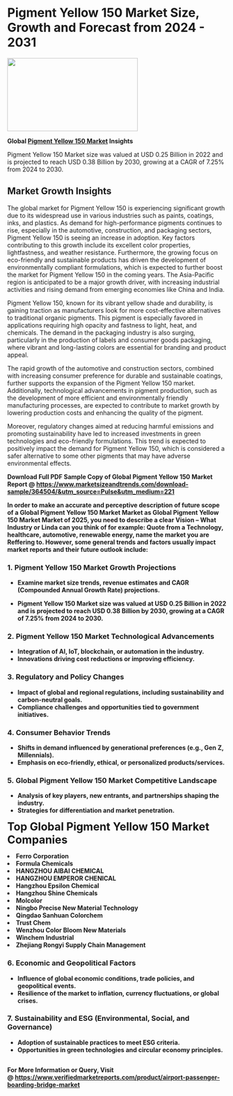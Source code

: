 <H1>Pigment Yellow 150 Market Size, Growth and Forecast from 2024 - 2031</H1><img class="aligncenter size-medium wp-image-584254" src="https://thirdeyenews.in/wp-content/uploads/2024/09/Global-Market-Research-300x168.jpeg" alt="" width="300" height="168" /><p><strong>Global&nbsp;<a href="https://www.marketsizeandtrends.com/download-sample/364504/&amp;utm_source=Pulse&amp;utm_medium=221">Pigment Yellow 150 Market</a> Insights</strong></p><p>Pigment Yellow 150 Market size was valued at USD 0.25 Billion in 2022 and is projected to reach USD 0.38 Billion by 2030, growing at a CAGR of 7.25% from 2024 to 2030.</p><p><h2>Market Growth Insights</h2> <p>The global market for Pigment Yellow 150 is experiencing significant growth due to its widespread use in various industries such as paints, coatings, inks, and plastics. As demand for high-performance pigments continues to rise, especially in the automotive, construction, and packaging sectors, Pigment Yellow 150 is seeing an increase in adoption. Key factors contributing to this growth include its excellent color properties, lightfastness, and weather resistance. Furthermore, the growing focus on eco-friendly and sustainable products has driven the development of environmentally compliant formulations, which is expected to further boost the market for Pigment Yellow 150 in the coming years. The Asia-Pacific region is anticipated to be a major growth driver, with increasing industrial activities and rising demand from emerging economies like China and India.</p> <p><strong></strong></p> <p>Pigment Yellow 150, known for its vibrant yellow shade and durability, is gaining traction as manufacturers look for more cost-effective alternatives to traditional organic pigments. This pigment is especially favored in applications requiring high opacity and fastness to light, heat, and chemicals. The demand in the packaging industry is also surging, particularly in the production of labels and consumer goods packaging, where vibrant and long-lasting colors are essential for branding and product appeal.</p> <p>The rapid growth of the automotive and construction sectors, combined with increasing consumer preference for durable and sustainable coatings, further supports the expansion of the Pigment Yellow 150 market. Additionally, technological advancements in pigment production, such as the development of more efficient and environmentally friendly manufacturing processes, are expected to contribute to market growth by lowering production costs and enhancing the quality of the pigment.</p> <p>Moreover, regulatory changes aimed at reducing harmful emissions and promoting sustainability have led to increased investments in green technologies and eco-friendly formulations. This trend is expected to positively impact the demand for Pigment Yellow 150, which is considered a safer alternative to some other pigments that may have adverse environmental effects.</p> <p><strong></p><p><span class=""><strong>Download Full PDF Sample Copy of Global Pigment Yellow 150 Market Report</strong> @ <a href="https://www.marketsizeandtrends.com/download-sample/364504/&amp;utm_source=Pulse&amp;utm_medium=221" target="_blank">https://www.marketsizeandtrends.com/download-sample/364504/&amp;utm_source=Pulse&amp;utm_medium=221</a></span></p><p>In order to make an accurate and perceptive description of future scope of a Global&nbsp;Pigment Yellow 150 Market Market as Global&nbsp;Pigment Yellow 150 Market Market of 2025, you need to describe a clear Vision &ndash; What Industry or Linda can you think of for example: Quote from a Technology, healthcare, automotive, renewable energy, name the market you are Reffering to. However, some general trends and factors usually impact market reports and their future outlook include:</p><h3>1.&nbsp;<strong>Pigment Yellow 150 Market Growth Projections</strong></h3><ul><li>Examine market size trends, revenue estimates and CAGR (Compounded Annual Growth Rate) projections.</li><li><p>Pigment Yellow 150 Market size was valued at USD 0.25 Billion in 2022 and is projected to reach USD 0.38 Billion by 2030, growing at a CAGR of 7.25% from 2024 to 2030.</p></li></ul><h3>2.&nbsp;<strong>Pigment Yellow 150 Market Technological Advancements</strong></h3><ul><li>Integration of AI, IoT, blockchain, or automation in the industry.</li><li>Innovations driving cost reductions or improving efficiency.</li></ul><h3>3.&nbsp;<strong>Regulatory and Policy Changes</strong></h3><ul><li>Impact of global and regional regulations, including sustainability and carbon-neutral goals.</li><li>Compliance challenges and opportunities tied to government initiatives.</li></ul><h3>4.&nbsp;<strong>Consumer Behavior Trends</strong></h3><ul><li>Shifts in demand influenced by generational preferences (e.g., Gen Z, Millennials).</li><li>Emphasis on eco-friendly, ethical, or personalized products/services.</li></ul><h3>5.&nbsp;<strong>Global Pigment Yellow 150 Market Competitive Landscape</strong></h3><ul><li>Analysis of key players, new entrants, and partnerships shaping the industry.</li><li>Strategies for differentiation and market penetration.</li></ul><p data-pm-slice="1 1 []"><span style="color: inherit; font-family: inherit; font-size: 25px;">Top Global Pigment Yellow 150 Market Companies</span></p><div class="" data-test-id=""><p><li>Ferro Corporation</li><li> Formula Chemicals</li><li> HANGZHOU AIBAI CHEMICAL</li><li> HANGZHOU EMPEROR CHENICAL</li><li> Hangzhou Epsilon Chemical</li><li> Hangzhou Shine Chemicals</li><li> Molcolor</li><li> Ningbo Precise New Material Technology</li><li> Qingdao Sanhuan Colorchem</li><li> Trust Chem</li><li> Wenzhou Color Bloom New Materials</li><li> Winchem Industrial</li><li> Zhejiang Rongyi Supply Chain Management</li></p></div><h3>6.&nbsp;<strong>Economic and Geopolitical Factors</strong></h3><ul><li>Influence of global economic conditions, trade policies, and geopolitical events.</li><li>Resilience of the market to inflation, currency fluctuations, or global crises.</li></ul><h3>7.&nbsp;<strong>Sustainability and ESG (Environmental, Social, and Governance)</strong></h3><ul><li>Adoption of sustainable practices to meet ESG criteria.</li><li>Opportunities in green technologies and circular economy principles.</li></ul><h2><strong style="font-size: 14px;">For More Information or Query, Visit @&nbsp;</strong><a style="background-color: #ffffff; font-size: 14px;" href="https://www.marketsizeandtrends.com/report/pigment-yellow-150-market/" target="_blank">https://www.verifiedmarketreports.com/product/airport-passenger-boarding-bridge-market</a></h2>
